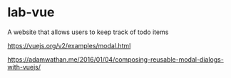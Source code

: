 # lab-vue

A website that allows users to keep track of todo items


https://vuejs.org/v2/examples/modal.html

https://adamwathan.me/2016/01/04/composing-reusable-modal-dialogs-with-vuejs/